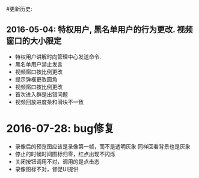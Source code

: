 #更新历史:
## 2016-05-04: 特权用户, 黑名单用户的行为更改. 视频窗口的大小限定
 - 特权用户讲解时向管理中心发送命令. 
 - 黑名单用户禁止发言
 - 视频窗口按比例更改
 - 提示弹框更改圆角
 - 视频窗口按比例更改
 - 首次进入群是出错问题
 - 视频回放进度条和滑块不一致
 

# 2016-07-28: bug修复
 - 录像后的预览图应该是录像第一帧，而不是透明灰象
   同样回看背景也是灰象
 - 停止的时候时间图标归零，红点出现不闪烁
 - 关闭按钮调用不对，调用的是点击态
 - 录像图标不对，督促UI提供